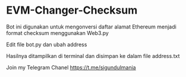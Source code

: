 # EVM-Changer-Checksum
Bot ini digunakan untuk mengonversi daftar alamat Ethereum menjadi format checksum menggunakan Web3.py

Edit file bot.py dan ubah address

Hasilnya ditampilkan di terminal dan disimpan ke dalam file address.txt

Join my Telegram Chanel
https://t.me/sigundulmania
